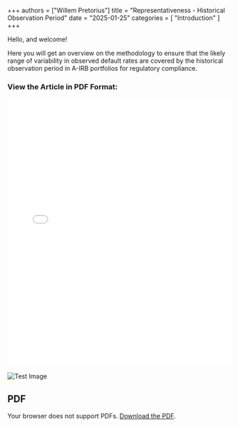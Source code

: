 +++
authors = ["Willem Pretorius"]
title = "Representativeness - Historical Observation Period"
date = "2025-01-25"
categories = [
    "Introduction"
]
+++

Hello, and welcome!

Here you will get an overview on the methodology to ensure that the likely range of variability in observed default rates are covered by the historical observation period in A-IRB portfolios for regulatory compliance.

### View the Article in PDF Format:

<iframe src="/historical_observation_period.pdf" width="100%" height="600px" style="border: none;"></iframe>

![Test Image](/test.jpg)

## PDF

<object data="/historical_observation_period.pdf" type="application/pdf" width="100%" height="600px">
  <p>Your browser does not support PDFs. <a href="/historical_observation_period.pdf">Download the PDF</a>.</p>
</object>